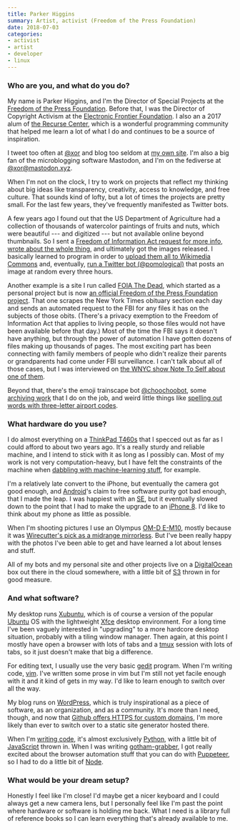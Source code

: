 ```yaml
---
title: Parker Higgins
summary: Artist, activist (Freedom of the Press Foundation)
date: 2018-07-03
categories:
- activist
- artist
- developer
- linux
---
```


### Who are you, and what do you do?

My name is Parker Higgins, and I'm the Director of Special Projects at the [Freedom of the Press Foundation](https://freedom.press/ "A non-profit defending an open press."). Before that, I was the Director of Copyright Activism at the [Electronic Frontier Foundation](https://www.eff.org/ "A non-profit fighting for digital civil liberties."). I also an a 2017 alum of [the Recurse Center](https://www.recurse.com/ "A programming retreat in New York City."), which is a wonderful programming community that helped me learn a lot of what I do and continues to be a source of inspiration.

I tweet too often at [@xor](https://twitter.com/xor "Parker's Twitter account.") and blog too seldom at [my own site](https://parkerhiggins.net/ "Parker's website."). I'm also a big fan of the microblogging software Mastodon, and I'm on the fediverse at [@xor@mastodon.xyz](https://mastodon.xyz/@xor "Parker's Mastodon account.").

When I'm not on the clock, I try to work on projects that reflect my thinking about big ideas like transparency, creativity, access to knowledge, and free culture. That sounds kind of lofty, but a lot of times the projects are pretty small. For the last few years, they've frequently manifested as Twitter bots.

A few years ago I found out that the US Department of Agriculture had a collection of thousands of watercolor paintings of fruits and nuts, which were beautiful --- and digitized --- but not available online beyond thumbnails. So I sent a [Freedom of Information Act request for more info](https://www.muckrock.com/foi/united-states-of-america-10/pomological-library-costs-and-revenues-16335/ "Parker's Freedom of Information Act request regarding the Department of Agriculture's watercolour paintings."), [wrote about the whole thing](https://parkerhiggins.net/2015/04/us-government-release-7584-fruit-pictures/ "Parker's post about his request for info on the Department of Agriculture's watercolour paintings."), and ultimately got the images released. I basically learned to program in order to [upload them all to Wikimedia Commons](https://commons.wikimedia.org/wiki/Category:USDA_Pomological_Watercolors) and, eventually, [run a Twitter bot (@pomological)](https://twitter.com/pomological "Parker's Twitter bot showing the Department of Agriculture watercolour paintings.") that posts an image at random every three hours.

Another example is a site I run called [FOIA The Dead](https://foiathedead.org/ "Parker's project that requests FBI files on people recently listed in the New York Times obituary section."), which started as a personal project but is now [an official Freedom of the Press Foundation project](https://freedom.press/news/foia-dead-transparency-site-public-figures-are-dying-get/ "Parker's post about FOIA The Dead."). That one scrapes the New York Times obituary section each day and sends an automated request to the FBI for any files it has on the subjects of those obits. (There's a privacy exemption to the Freedom of Information Act that applies to living people, so those files would not have been available before that day.) Most of the time the FBI says it doesn't have anything, but through the power of automation I have gotten dozens of files making up thousands of pages. The most exciting part has been connecting with family members of people who didn't realize their parents or grandparents had come under FBI surveillance. I can't talk about all of those cases, but I was interviewed on [the WNYC show Note To Self about one of them](https://www.wnycstudios.org/story/foia-fbi-file/ "An interview with Parker on WYNC about his FOIA The Dead site.").

Beyond that, there's the emoji trainscape bot [@choochoobot](https://twitter.com/choochoobot "Parker's Twitter bot that shows emoji-based train landscapes."), some [archiving work](https://www.nytimes.com/2018/02/01/business/media/gawker-archives-press-freedom.html "A New York Times article about Parker's work preserving the contents of Gawker.") that I do on the job, and weird little things like [spelling out words with three-letter airport codes](https://www.atlasobscura.com/articles/how-many-words-can-you-make-with-airport-codes "An Atlas Obscura article about Parker's airport code word project.").

### What hardware do you use?

I do almost everything on a [ThinkPad T460s][thinkpad-t460s] that I specced out as far as I could afford to about two years ago. It's a really sturdy and reliable machine, and I intend to stick with it as long as I possibly can. Most of my work is not very computation-heavy, but I have felt the constraints of the machine when [dabbling with machine-learning stuff](https://twitter.com/xor/status/923685654973812736 "Parker's tweet about training a neural network on New York City dog names."), for example.

I'm a relatively late convert to the iPhone, but eventually the camera got good enough, and [Android][]'s claim to free software purity got bad enough, that I made the leap. I was happiest with an [SE][iphone-se], but it eventually slowed down to the point that I had to make the upgrade to an [iPhone 8][iphone-8]. I'd like to think about my phone as little as possible.

When I'm shooting pictures I use an Olympus [OM-D E-M10][om-d-e-m1-mark-ii], mostly because it was [Wirecutter's pick as a midrange mirrorless](https://thewirecutter.com/reviews/best-mirrorless-camera-under-1000/ "A Wirecutter article about mirrorless cameras."). But I've been really happy with the photos I've been able to get and have learned a lot about lenses and stuff.

All of my bots and my personal site and other projects live on a [DigitalOcean][] box out there in the cloud somewhere, with a little bit of [S3][] thrown in for good measure.

### And what software?

My desktop runs [Xubuntu][], which is of course a version of the popular [Ubuntu][] OS with the lightweight [Xfce][] desktop environment. For a long time I've been vaguely interested in "upgrading" to a more hardcore desktop situation, probably with a tiling window manager. Then again, at this point I mostly have open a browser with lots of tabs and a [tmux][] session with lots of tabs, so it just doesn't make that big a difference.

For editing text, I usually use the very basic [gedit][] program. When I'm writing code, [vim][]. I've written some prose in vim but I'm still not yet facile enough with it and it kind of gets in my way. I'd like to learn enough to switch over all the way.

My blog runs on [WordPress][], which is truly inspirational as a piece of software, as an organization, and as a community. It's more than I need, though, and now that [Github offers HTTPS for custom domains](https://blog.github.com/2018-05-01-github-pages-custom-domains-https/ "A GitHub weblog post about supporting HTTPS for custom domains."), I'm more likely than ever to switch over to a static site generator hosted there.

When I'm [writing code](https://github.com/thisisparker/ "Parker's GitHub account."), it's almost exclusively [Python][], with a little bit of [JavaScript][] thrown in. When I was writing [gotham-grabber][], I got really excited about the browser automation stuff that you can do with [Puppeteer][], so I had to do a little bit of [Node][node.js].

### What would be your dream setup?

Honestly I feel like I'm close! I'd maybe get a nicer keyboard and I could always get a new camera lens, but I personally feel like I'm past the point where hardware or software is holding me back. What I need is a library full of reference books so I can learn everything that's already available to me.

[android]: https://developers.google.com/android/?csw=1 "A mobile phone platform."
[digitalocean]: https://www.digitalocean.com/ "An SSD-based web hosting service."
[gedit]: https://wiki.gnome.org/Apps/Gedit "A text editor for GNOME."
[gotham-grabber]: https://github.com/freedomofpress/gotham-grabber "A set of archiving scripts for generating PDF files of particular websites."
[iphone-8]: https://en.wikipedia.org/wiki/IPhone_8 "A 4.7 inch smartphone."
[iphone-se]: https://en.wikipedia.org/wiki/IPhone_SE "A 4 inch smartphone."
[javascript]: https://en.wikipedia.org/wiki/JavaScript "An interpreted scripting language."
[node.js]: https://nodejs.org/en "A Javascript application platform."
[om-d-e-m1-mark-ii]: https://explore.omsystem.com/us/en/e-m1-mark-ii.html "A 20 megapixel mirrorless camera."
[puppeteer]: https://github.com/puppeteer/puppeteer "A Node library for automating Chrome."
[python]: https://www.python.org/ "An interpreted scripting language."
[s3]: https://aws.amazon.com/s3/ "Cloud-based Internet storage magic."
[thinkpad-t460s]: https://www.lenovo.com/us/en/laptops/thinkpad/thinkpad-t-series/ThinkPad-T460s/p/22TP2TT460S "A 14 inch PC laptop."
[tmux]: https://sourceforge.net/projects/tmux.mirror/ "A terminal multiplexer, similar to screen."
[ubuntu]: https://ubuntu.com/ "A Unix distribution."
[vim]: https://www.vim.org/ "A command-line text editor."
[wordpress]: https://wordpress.com/ "Weblog publishing software."
[xfce]: https://www.xfce.org/ "A lightweight UNIX-like desktop environment."
[xubuntu]: https://xubuntu.org/ "A lightweight version of the Ubuntu distribution."
